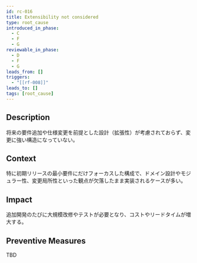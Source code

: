 ```yaml
---
id: rc-016
title: Extensibility not considered
type: root_cause
introduced_in_phase:
  - C
  - F
  - G
reviewable_in_phase:
  - D
  - F
  - G
leads_from: []
triggers:
  - "[[rf-008]]"
leads_to: []
tags: [root_cause]
---
```


## Description
将来の要件追加や仕様変更を前提とした設計（拡張性）が考慮されておらず、変更に強い構造になっていない。

## Context
特に初期リリースの最小要件にだけフォーカスした構成で、ドメイン設計やモジュラー性、変更局所性といった観点が欠落したまま実装されるケースが多い。

## Impact
追加開発のたびに大規模改修やテストが必要となり、コストやリードタイムが増大する。

## Preventive Measures
TBD